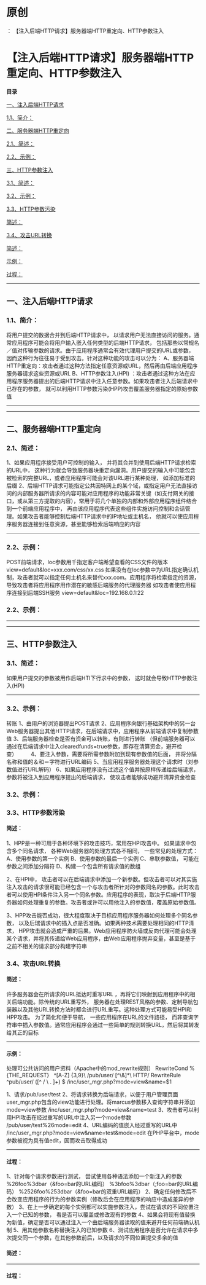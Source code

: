 # 原创
：  【注入后端HTTP请求】服务器端HTTP重定向、HTTP参数注入

# 【注入后端HTTP请求】服务器端HTTP重定向、HTTP参数注入

**目录**

[一、注入后端HTTP请求](#%E4%B8%80%E3%80%81%E6%B3%A8%E5%85%A5%E5%90%8E%E7%AB%AFHTTP%E8%AF%B7%E6%B1%82)

[1.1、简介：](#1.1%E3%80%81%E7%AE%80%E4%BB%8B%EF%BC%9A)

[二、服务器端HTTP重定向](#%E4%BA%8C%E3%80%81%E6%9C%8D%E5%8A%A1%E5%99%A8%E7%AB%AFHTTP%E9%87%8D%E5%AE%9A%E5%90%91)

[2.1、简述：](#2.1%E3%80%81%E7%AE%80%E8%BF%B0%EF%BC%9A)

[2.2、示例：](#2.2%E3%80%81%E7%A4%BA%E4%BE%8B%EF%BC%9A)

[三、HTTP参数注入](#%E4%B8%89%E3%80%81HTTP%E5%8F%82%E6%95%B0%E6%B3%A8%E5%85%A5)

[3.1、简述：](#3.1%E3%80%81%E7%AE%80%E8%BF%B0%EF%BC%9A)

[3.2、示例：](#3.2%E3%80%81%E7%A4%BA%E4%BE%8B%EF%BC%9A)

[3.3、HTTP参数污染](#3.3%E3%80%81HTTP%E5%8F%82%E6%95%B0%E6%B1%A1%E6%9F%93)

[简述：](#%E7%AE%80%E8%BF%B0%EF%BC%9A)

[3.4、攻击URL转换](#3.4%E3%80%81%E6%94%BB%E5%87%BBURL%E8%BD%AC%E6%8D%A2)

[简述：](#%E7%AE%80%E8%BF%B0%EF%BC%9A)

[示例：](#%E7%A4%BA%E4%BE%8B%EF%BC%9A)

[过程：](#%E8%BF%87%E7%A8%8B%EF%BC%9A)

---


## 一、注入后端HTTP请求

> 
<h3>1.1、简介：</h3>
将用户提交的数据合并到后端HTTP请求中， 以请求用户无法直接访问的服务。通常应用程序可能会将用户输入嵌入任何类型的后端HTTP请求， 包括那些以常规名／值对传输参数的请求。由于应用程序通常会有效代理用户提交的URL或参数， 因而这种行为往往易于受到攻击。针对这种功能的攻击可以分为：
A、服务器端HTTP重定向：攻击者通过这种方法指定任意资源或URL，然后再由后端应用程序服务器请求这些资源或URL
B、HTTP参数注入(HPl) ：攻击者通过这种方法在应用程序服务器提出的后端HTTP请求中注入任意参数。如果攻击者注入后端请求中已存在的参数， 就可以利用HTTP参数污染(HPP)攻击覆盖服务器指定的原始参数值


---


---


## 二、服务器端HTTP重定向

> 
<h3>2.1、简述：</h3>
1、如果应用程序接受用户可控制的输入， 并将其合并到使用后端HTTP请求检索的URL中， 这种行为就会导致服务器块重定向漏洞。用户提交的输入中可能包含被检索的完整URL，或者应用程序可能会对该URL进行某种处理， 如添加标准的后缀
2、后端HTTP请求可能指定公共因特网上的某个域，或指定用户无法直接访问的内部服务器所请求的内容可能对应用程序的功能非常关键（如支付网关的接口，或从第三方提取的内容），常用于将几个单独的内部和外部应用程序组件结合到一个前端应用程序中， 再由该应用程序代表这些组件实施访问控制和会话管理。如果攻击者能够控制后端HTTP请求中的IP地址或主机名， 他就可以使应用程序服务器连接到任意资源，甚至能够检索后端响应的内容
<hr/>
<h3>2.2、示例：</h3>
POST前端请求，loc参数用千指定客户端希望查看的CSS文件的版本
view=default&amp;loc=xxx.com/css/xx.css
如果没有在loc参数中为URL指定确认机制，攻击者就可以指定任何主机名来替代xxx.com。应用程序将检索指定的资源， 导致攻击者将应用程序用作潜在的敏感后端服务的代理服务器
如攻击者使应用程序连接到后端SSH服务
view=default&amp;loc=192.168.0.1:22


### 2.2、示例：

---


---


## 三、HTTP参数注入

> 
<h3>3.1、简述：</h3>
如果用户提交的参数被用作后端HTI下行求中的参数， 这时就会导致HTTP参数注入(HPI)
<hr/>
<h3>3.2、示例：</h3>
转账
1、由用户的浏览器提出POST请求
2、应用程序向银行基础架构中的另一台Web服务器提出其他HTTP请求，在后端请求中，应用程序从前端请求中复制参数值
3、后端服务器检查是否有资金可以转账，有则进行转账
（但前端服务器可以通过在后端请求中注入clearedfunds=true参数，即存在清算资金，避开检查）        
4、要注入参数，需要将所需参数附加到现有参数值的后面， 井将分隔名称和值的＆和＝字符进行URL编码
5、当应用程序服务器处理这个请求时（对参数值进行URL解码）
6、如果应用程序没有过滤这个值并按原样传递给后端请求， 参数将被注入到应用程序提出的后端请求， 使攻击者能够成功避开清算资金检查


### 3.2、示例：

> 
<h3>3.3、HTTP参数污染</h3>
<h4>简述：</h4>
1、HPP是一种可用于各种环境下的攻击技巧，常用在HPI攻击中。
如果请求中包含多个同名请求， 各种Web服务器的处理方式各不相同， 一些常见的处理方式：
A、使用参数的第一个实例
B、使用参数的最后一个实例
C、串联参数值， 可能在参数之间添加分隔符
D、构建一个包含所有请求值的数组

2、在HPI中， 攻击者可以在后端请求中添加一个新参数。但攻击者可以对其实施注入攻击的请求很可能已经包含一个与攻击者所针对的参数同名的参数。此时攻击者可以使用HPI条件注入另一个同名参数。应用程序的表现，取决于后端HTTP服务器如何处理重复的参数。攻击者或许可以用他注入的参数值，覆盖原始参数值。

3、HPP攻击能否成功，很大程度取决于目标应用程序服务器如何处理多个同名参数， 以及后瑞请求中的插入点是否准确。如果两种技术需要处理相同的HTTP清求， HPP攻击就会造成严重的后果。Web应用程序防火墙或反向代理可能会处理某个请求，并将其传递给Web应用程序，由Web应用程序抛弃变量，甚至是基于之前不相关的请求部分构建字符串


> 
<h3>3.4、攻击URL转换</h3>
<h4>简述：</h4>
许多服务器会在所请求的URL抵达时重写URL ，再将它们映射到应用程序中的相关后端功能。除传统的URL重写外， 服务器在处理REST风格的参数、定制导航包装器以及其他URL转换方法时都会进行URL重写。这种处理方式可能易受HPI和HPP攻击。
为了简化和便于导航， 一些应用程序在URL的文件路径， 而非查询字符串中插入参数值。通常应用程序会通过一些简单的规则转换URL，然后将其转发给其正的目标
<hr/>
<h4>示例：</h4>
处理可公共访问的用户资料（Apache中的mod_rewrite规则）
RewriteCond %{THE_REQUEST}   ^[A-Z] {3,9}\ /pub/user/ [^\&amp;]*\ HTTP/
RewriteRule ^pub/user/ ([^ / \ . ]+) $ /inc/user_mgr.php?mode=view&amp;name=$1

1、请求/pub/user/test
2、将请求转换为后端请求，以便于用户管理页面user_mgr.php包含的view功能进行处理。将marcus参数移入查询字符串并添加mode=view参数
/inc/user_mgr.php?mode=view&amp;name=test
3、攻击者可以利用HPI攻击在经过重写的URL中注入另一个mode参数
/pub/user/test%26mode=edit
4、URL编码的值嵌入经过重写的URL中
/inc/user_mgr.php?mode=view&amp;name=test&amp;mode=edit
在PHP平台中，mode参数被视为具有值edit，因而攻击取得成功
<hr/>
<h4>过程：</h4>
1、针对每个请求参数进行测试， 尝试使用各种语法添加一个新注入的参数
%26foo%3dbar（&amp;foo=bar的URL编码）
%3bfoo%3dbar（;foo=bar的URL编码）
%2526foo%253dbar（&amp;foo=bar的双重URL编码）
2、确定任何修改后不会改变应用程序的行为的参数实例（修改后会在应用程序的响应中造成差异的参数）
3、在上一步确定的每个实例都可以实施参数注入，尝试在请求的不同位置注入一个已知的参数， 看是否可以覆盖或修改现有的参数
4、如果会将现有值替换为新值，确定是否可以通过注入一个由后端服务器读取的值来避开任何前端确认机制
5、用其他参数名称替换注入的已知参数
6、测试应用桯序是否允许在请求中多次提交同一个参数，在其他参数前后，以及请求的不同位置提交多余的值


#### 简述：

---


#### 过程：
